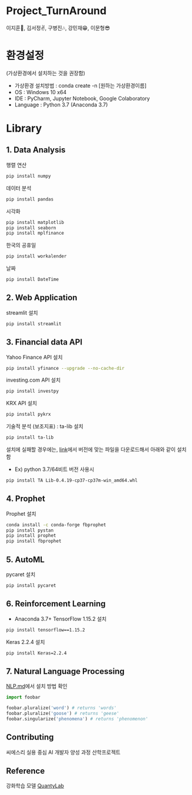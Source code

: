 # Project_TurnAround
이지훈👤, 김서정✌, 구병진🎶, 강민재😁, 이문형😎

# 환경설정
(가상환경에서 설치하는 것을 권장함)
- 가상환경 설치방법 : conda create -n [원하는 가상환경이름]
- OS : Windows 10 x64
- IDE : PyCharm, Jupyter Notebook, Google Colaboratory
- Language : Python 3.7 (Anaconda 3.7)

# Library
## 1. Data Analysis
행렬 연산
```bash
pip install numpy
```

데이터 분석
```bash
pip install pandas
```

시각화
```bash
pip install matplotlib
pip install seaborn
pip install mplfinance
```

한국의 공휴일
```bash
pip install workalender
```

날짜
```bash
pip install DateTime
```

## 2. Web Application
streamlit 설치
```bash
pip install streamlit
```

## 3. Financial data API
Yahoo Finance API 설치
```bash
pip install yfinance --upgrade --no-cache-dir
```

investing.com API 설치
```bash
pip install investpy
```

KRX API 설치
```bash
pip install pykrx
```

기술적 분석 (보조지표) : ta-lib 설치
```bash
pip install ta-lib
```
설치에 실패할 경우에는, [link](https://www.lfd.uci.edu/~gohlke/pythonlibs/#ta-lib)에서 버전에 맞는 파일을 다운로드해서 아래와 같이 설치함
- Ex) python 3.7/64비트 버전 사용시
```bash
pip install TA Lib‑0.4.19‑cp37‑cp37m‑win_amd64.whl
```

## 4. Prophet
Prophet 설치
```bash
conda install -c conda-forge fbprophet
pip install pystan
pip install prophet
pip install fbprophet
```

## 5. AutoML
pycaret 설치
```bash
pip install pycaret
```

## 6. Reinforcement Learning
- Anaconda 3.7+
TensorFlow 1.15.2 설치
```bash
pip install tensorflow==1.15.2
```


Keras 2.2.4 설치
```bash
pip install Keras=2.2.4
```

## 7. Natural Language Processing
[NLP.md](https://pip.pypa.io/en/stable/)에서 설치 방법 확인

```python
import foobar

foobar.pluralize('word') # returns 'words'
foobar.pluralize('goose') # returns 'geese'
foobar.singularize('phenomena') # returns 'phenomenon'
```

## Contributing
씨에스리 실용 중심 AI 개발자 양성 과정 산학프로젝트

## Reference
강화학습 모델 [QuantyLab](https://github.com/quantylab/rltrader)
